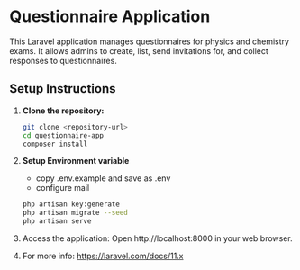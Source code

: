 # Questionnaire Application

This Laravel application manages questionnaires for physics and chemistry exams. It allows admins to create, list, send invitations for, and collect responses to questionnaires.

## Setup Instructions

1. **Clone the repository:**
   ```bash
   git clone <repository-url>
   cd questionnaire-app
   composer install
   ```
2. **Setup Environment variable** 
    - copy .env.example and save as .env
    - configure mail

    ```bash
    php artisan key:generate
    php artisan migrate --seed
    php artisan serve
    ```
3. Access the application: Open http://localhost:8000 in your web browser.

4. For more info: https://laravel.com/docs/11.x
